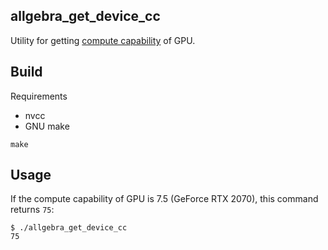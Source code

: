 allgebra_get_device_cc
-----------------------

Utility for getting [compute capability](https://docs.nvidia.com/cuda/cuda-c-programming-guide/index.html#compute-capabilities) of GPU.

Build
------

Requirements

- nvcc
- GNU make

```
make
```

Usage
------

If the compute capability of GPU is 7.5 (GeForce RTX 2070), this command returns `75`:

```
$ ./allgebra_get_device_cc
75
```
